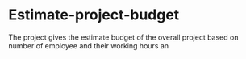 # Estimate-project-budget
The project gives the estimate budget of the overall project based on number of employee and their working hours an
